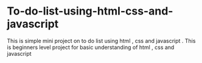 # To-do-list-using-html-css-and-javascript
This is simple mini project on to do list using html , css and javascript . This is beginners level project for basic understanding of html , css and javascript
